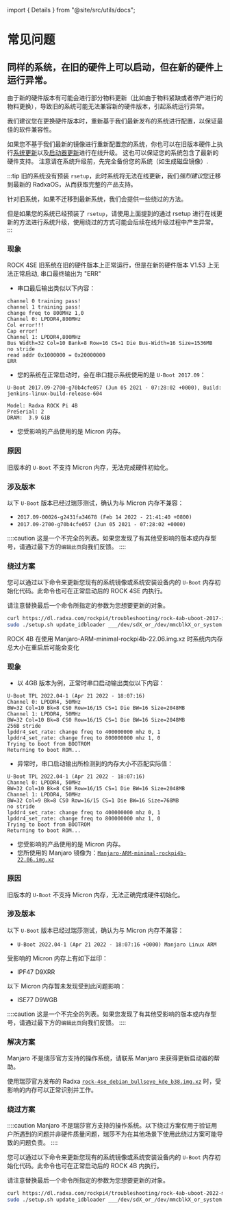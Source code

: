 import { Details } from "@site/src/utils/docs";

# 常见问题

## 同样的系统，在旧的硬件上可以启动，但在新的硬件上运行异常。

由于新的硬件版本有可能会进行部分物料更新（比如由于物料紧缺或者停产进行的物料更换），导致旧的系统可能无法兼容新的硬件版本，引起系统运行异常。

我们建议您在更换硬件版本时，重新基于我们最新发布的系统进行配置，以保证最佳的软件兼容性。

如果您不基于我们最新的镜像进行重新配置您的系统，你也可以在旧版本硬件上执行[系统更新](os-config/rsetup#system-update)以及[启动器更新](os-config/rsetup#update-bootloader)进行在线升级。
这也可以保证您的系统包含了最新的硬件支持。 注意请在系统升级前，先完全备份您的系统（如生成磁盘镜像）.

:::tip
旧的系统没有预装 `rsetup`，此时系统将无法在线更新，我们*强烈建议*您迁移到最新的 RadxaOS，从而获取完整的产品支持。

针对旧系统，如果不迁移到最新系统，我们会提供一些绕过的方法。

但是如果您的系统已经预装了 `rsetup`，请使用上面提到的通过 rsetup 进行在线更新的方法进行系统升级，使用绕过的方式可能会后续在线升级过程中产生异常。
:::

### 现象

ROCK 4SE 旧系统在旧的硬件版本上正常运行，但是在新的硬件版本 V1.53 上无法正常启动, 串口最终输出为 "ERR"

- 串口最后输出类似以下内容：

```
channel 0 training pass!
channel 1 training pass!
change freq to 800MHz 1,0
Channel 0: LPDDR4,800MHz
Col error!!!
Cap error!
Channel 1: LPDDR4,800MHz
Bus Width=32 Col=10 Bank=8 Row=16 CS=1 Die Bus-Width=16 Size=1536MB
no stride
read addr 0x1000000 = 0x20000000
ERR
```

- 您的系统在正常启动时，会在串口提示系统使用的是 `U-Boot 2017.09`：

```
U-Boot 2017.09-2700-g70b4cfe057 (Jun 05 2021 - 07:28:02 +0000), Build: jenkins-linux-build-release-604

Model: Radxa ROCK Pi 4B
PreSerial: 2
DRAM:  3.9 GiB
```

- 您受影响的产品使用的是 Micron 内存。

### 原因

旧版本的 `U-Boot` 不支持 Micron 内存，无法完成硬件初始化。

### 涉及版本

以下 `U-Boot` 版本已经过瑞莎测试，确认为与 Micron 内存不兼容：

- `2017.09-00026-g2431fa34678 (Feb 14 2022 - 21:41:40 +0800)`
- `2017.09-2700-g70b4cfe057 (Jun 05 2021 - 07:28:02 +0000)`

::::caution
这是一个不完全的列表。如果您发现了有其他受影响的版本或内存型号，请通过最下方的`编辑此页`向我们反馈。
::::

### 绕过方案

您可以通过以下命令来更新您现有的系统镜像或系统安装设备内的 `U-Boot` 内存初始化代码。此命令也可在正常启动后的 ROCK 4SE 内执行。

请注意替换最后一个命令所指定的参数为您想要更新的对象。

```bash
curl https://dl.radxa.com/rockpi4/troubleshooting/rock-4ab-uboot-2017-idbloader.tar.gz | tar xzv
sudo ./setup.sh update_idbloader ___/dev/sdX_or_/dev/mmcblkX_or_system.img___
```

ROCK 4B 在使用 Manjaro-ARM-minimal-rockpi4b-22.06.img.xz 时系统内内存总大小在重启后可能会变化

### 现象

- 以 4GB 版本为例，正常时串口启动输出类似以下内容：

```
U-Boot TPL 2022.04-1 (Apr 21 2022 - 18:07:16)
Channel 0: LPDDR4, 50MHz
BW=32 Col=10 Bk=8 CS0 Row=16/15 CS=1 Die BW=16 Size=2048MB
Channel 1: LPDDR4, 50MHz
BW=32 Col=10 Bk=8 CS0 Row=16/15 CS=1 Die BW=16 Size=2048MB
256B stride
lpddr4_set_rate: change freq to 400000000 mhz 0, 1
lpddr4_set_rate: change freq to 800000000 mhz 1, 0
Trying to boot from BOOTROM
Returning to boot ROM...
```

- 异常时，串口启动输出所检测到的内存大小不匹配实际值：

```
U-Boot TPL 2022.04-1 (Apr 21 2022 - 18:07:16)
Channel 0: LPDDR4, 50MHz
BW=32 Col=10 Bk=8 CS0 Row=16/15 CS=1 Die BW=16 Size=2048MB
Channel 1: LPDDR4, 50MHz
BW=32 Col=9 Bk=8 CS0 Row=16/15 CS=1 Die BW=16 Size=768MB
no stride
lpddr4_set_rate: change freq to 400000000 mhz 0, 1
lpddr4_set_rate: change freq to 800000000 mhz 1, 0
Trying to boot from BOOTROM
Returning to boot ROM...
```

- 您受影响的产品使用的是 Micron 内存。
- 您所使用的 Manjaro 镜像为：[`Manjaro-ARM-minimal-rockpi4b-22.06.img.xz`](https://github.com/manjaro-arm/rockpi4b-images/releases/download/22.06/Manjaro-ARM-minimal-rockpi4b-22.06.img.xz)

### 原因

旧版本的 `U-Boot` 不支持 Micron 内存，无法正确完成硬件初始化。

### 涉及版本

以下 `U-Boot` 版本已经过瑞莎测试，确认为与 Micron 内存不兼容：

- `U-Boot 2022.04-1 (Apr 21 2022 - 18:07:16 +0000) Manjaro Linux ARM`

受影响的 Micron 内存上有如下丝印：

- IPF47 D9XRR

以下 Micron 内存暂未发现受到此问题影响：

- ISE77 D9WGB

::::caution
这是一个不完全的列表。如果您发现了有其他受影响的版本或内存型号，请通过最下方的`编辑此页`向我们反馈。
::::

### 解决方案

Manjaro 不是瑞莎官方支持的操作系统，请联系 Manjaro 来获得更新启动器的帮助。

使用瑞莎官方发布的 Radxa [`rock-4se_debian_bullseye_kde_b38.img.xz`](https://github.com/radxa-build/rock-4se/releases/download/b38/rock-4se_debian_bullseye_kde_b38.img.xz) 时，受影响的内存可以正常识别并工作。

### 绕过方案

::::caution
Manjaro 不是瑞莎官方支持的操作系统。以下绕过方案仅用于验证用户所遇到的问题并非硬件质量问题，瑞莎不为在其他场景下使用此绕过方案可能导致的问题负责。
::::

您可以通过以下命令来更新您现有的系统镜像或系统安装设备内的 `U-Boot` 内存初始化代码。此命令也可在正常启动后的 ROCK 4B 内执行。

请注意替换最后一个命令所指定的参数为您想要更新的对象。

```bash
curl https://dl.radxa.com/rockpi4/troubleshooting/rock-4ab-uboot-2022-manjaro-idbloader.tar.gz | tar xzv
sudo ./setup.sh update_idbloader ___/dev/sdX_or_/dev/mmcblkX_or_system.img___
```
